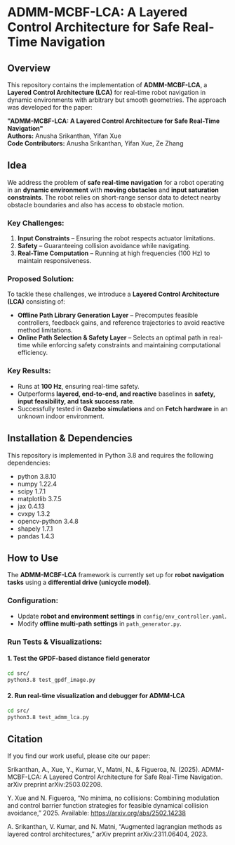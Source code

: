# ADMM-MCBF-LCA: A Layered Control Architecture for Safe Real-Time Navigation  

## Overview  
This repository contains the implementation of **ADMM-MCBF-LCA**, a **Layered Control Architecture (LCA)** for real-time robot navigation in dynamic environments with arbitrary but smooth geometries. The approach was developed for the paper:  

**"ADMM-MCBF-LCA: A Layered Control Architecture for Safe Real-Time Navigation"**  
**Authors:** Anusha Srikanthan, Yifan Xue  
**Code Contributors:** Anusha Srikanthan, Yifan Xue, Ze Zhang  

## Idea  
We address the problem of **safe real-time navigation** for a robot operating in an **dynamic environment** with **moving obstacles** and **input saturation constraints**. The robot relies on short-range sensor data to detect nearby obstacle boundaries and also has access to obstacle motion.  

### **Key Challenges:**  
1. **Input Constraints** – Ensuring the robot respects actuator limitations.  
2. **Safety** – Guaranteeing collision avoidance while navigating.  
3. **Real-Time Computation** – Running at high frequencies (100 Hz) to maintain responsiveness.  

### **Proposed Solution:**  
To tackle these challenges, we introduce a **Layered Control Architecture (LCA)** consisting of:  
- **Offline Path Library Generation Layer** – Precomputes feasible controllers, feedback gains, and reference trajectories to avoid reactive method limitations.  
- **Online Path Selection & Safety Layer** – Selects an optimal path in real-time while enforcing safety constraints and maintaining computational efficiency.  

### **Key Results:**  
- Runs at **100 Hz**, ensuring real-time safety.  
- Outperforms **layered, end-to-end, and reactive** baselines in **safety, input feasibility, and task success rate**.  
- Successfully tested in **Gazebo simulations** and on **Fetch hardware** in an unknown indoor environment.  

## Installation & Dependencies  
This repository is implemented in Python 3.8 and requires the following dependencies:  

- python        3.8.10  
- numpy         1.22.4
- scipy         1.7.1
- matplotlib    3.7.5
- jax           0.4.13
- cvxpy         1.3.2
- opencv-python 3.4.8
- shapely       1.7.1
- pandas        1.4.3

## How to Use  

The **ADMM-MCBF-LCA** framework is currently set up for **robot navigation tasks** using a **differential drive (unicycle model)**.  

### **Configuration:**  
- Update **robot and environment settings** in `config/env_controller.yaml`.  
- Modify **offline multi-path settings** in `path_generator.py`.  

### **Run Tests & Visualizations:**  

#### **1. Test the GPDF-based distance field generator**  
```bash
cd src/
python3.8 test_gpdf_image.py
```

#### **2. Run real-time visualization and debugger for ADMM-LCA**  
```bash
cd src/
python3.8 test_admm_lca.py
```

## Citation
If you find our work useful, please cite our paper:

Srikanthan, A., Xue, Y., Kumar, V., Matni, N., & Figueroa, N. (2025). ADMM-MCBF-LCA: A Layered Control Architecture for Safe Real-Time Navigation. arXiv preprint arXiv:2503.02208.

Y. Xue and N. Figueroa, “No minima, no collisions: Combining modulation and control barrier function strategies for feasible dynamical collision avoidance,” 2025. Available: https://arxiv.org/abs/2502.14238

A. Srikanthan, V. Kumar, and N. Matni, “Augmented lagrangian methods as layered control architectures,” arXiv preprint arXiv:2311.06404, 2023.